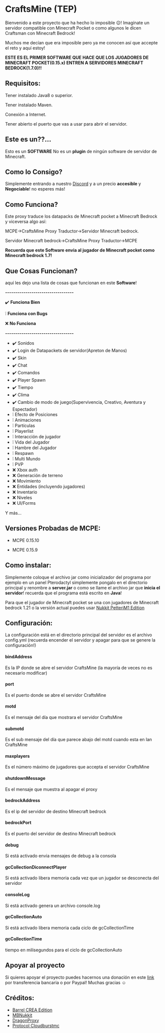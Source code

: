 # CraftsMine (TEP)
Bienvenido a este proyecto que ha hecho lo imposible 😉! Imagínate un servidor compatible con Minecraft Pocket o como algunos le dicen Craftsman con Minecraft Bedrock!

Muchos me decían que era imposible pero ya me conocen así que accepte el reto y aquí estoy!

**ESTE ES EL PRIMER SOFTWARE QUE HACE QUE LOS JUGADORES DE MINECRAFT POCKET(0.15.x) ENTREN A SERVIDORES MINECRAFT BEDROCK(1.7.0)!!**

## Requisitos:
Tener instalado Java8 o superior.

Tener instalado Maven.

Conexión a Internet.

Tener abierto el puerto que vas a usar para abrir el servidor.

## Este es un??...
Esto es un **SOFTWARE** No es un **plugin** de ningún software de servidor de Minecraft.

## Como lo Consigo?
Simplemente entrando a nuestro [Discord](https://discord.com/invite/mrmHcwxXff) y a un precio **accesible** y **Negociable**! no esperes más!

## Como Funciona?
Este proxy traduce los datapacks de Minecraft pocket a Minecraft Bedrock y viceversa algo así:

MCPE->CraftsMine Proxy Traductor->Servidor Minecraft bedrock.

Servidor Minecraft bedrock->CraftsMine Proxy Traductor->MCPE

**Recuerda que este Software envia al jugador de Minecraft pocket como Minecraft bedrock 1.7!**

## Que Cosas Funcionan?
aquí les dejo una lista de cosas que funcionan en este **Software**!

**----------------------------------**

✔️ **Funciona Bien**

❕ **Funciona con Bugs**

❌ **No Funciona**

**----------------------------------**

  - ✔️ Sonidos
  - ✔️ Login de Datapackets de servidor(Apreton de Manos)
  - ✔️ Skin
  - ✔️ Chat
  - ✔️ Comandos
  - ✔️ Player Spawn
  - ✔️ Tiempo
  - ✔️ Clima
  - ✔️ Cambio de modo de juego(Supervivencia, Creativo, Aventura y Espectador)
  - ❕ Efecto de Posiciones
  - ❕ Animaciones
  - ❕ Partículas
  - ❕ Playerlist
  - ❕ Interacción de jugador
  - ❕ Vida del Jugador
  - ❕ Hambre del Jugador
  - ❕ Respawn
  - ❕ Multi Mundo
  - ❕ PVP
  - ❌ Xbox auth
  - ❌ Generación de terreno
  - ❌ Movimiento
  - ❌ Entidades (incluyendo jugadores)
  - ❌ Inventario
  - ❌ Niveles
  - ❌ UI/Forms

  Y más...

## Versiones Probadas de MCPE:

 - MCPE 0.15.10

 - MCPE 0.15.9

## Como instalar:
Simplemente coloque el archivo jar como inicializador del programa por ejemplo en un panel Pterodactyl simplemente pongalo en el directorio principal y renombre a **server.jar** o como se llame el archivo jar que **inicia el servidor**! recuerda que el programa está escrito en **Java**!

Para que el jugador de Minecraft pocket se una con jugadores de Minecraft bedrock 1.21 o la versión actual puedes usar [Nukkit PetteriM1 Edition](https://github.com/PetteriM1/NukkitPetteriM1Edition/)

## Configuración:
La configuración está en el directorio principal del servidor es el archivo config.yml (recuerda encender el servidor y apagar para que se genere la configuración!)

#### bindAddress
Es la IP donde se abre el servidor CraftsMine (la mayoría de veces no es necesario modificar)

#### port
Es el puerto donde se abre el servidor CraftsMine

#### motd
Es el mensaje del día que mostrara el servidor CraftsMine

#### submotd
Es el sub mensaje del día que parece abajo del motd cuando esta en lan CraftsMine

#### maxplayers
Es el número máximo de jugadores que accepta el servidor CraftsMine

#### shutdownMessage
Es el mensaje que muestra al apagar el proxy

#### bedrockAddress
Es el ip del servidor de destino Minecraft bedrock

#### bedrockPort
Es el puerto del servidor de destino Minecraft bedrock

#### debug
Si está activado envia mensajes de debug a la consola

#### gcCollectionDiconnectPlayer
Si está activado libera memoria cada vez que un jugador se desconecta del servidor

#### consoleLog
Si está activado genera un archivo console.log

#### gcCollectionAuto
Si está activado libera memoria cada ciclo de gcCollectionTime

#### gcCollectionTime
tiempo en milisegundos para el ciclo de gcCollectionAuto

## Apoyar al proyecto

Si quieres apoyar el proyecto puedes hacernos una donación en este [link](https://creadoresgames.blogspot.com/p/donaciones.html) por transferencia bancaria o por Paypal!
Muchas gracias ☺️

## Créditos:

  - [Barrel CREA Edition](https://github.com/Trollhunters501/Barrel-CREA-Edition/)
  - [MBNukkit](https://github.com/Trollhunters501/MBNukkit/)
  - [DragonProxy](https://github.com/robske110/DragonProxy/)
  - [Protocol Cloudburstmc](https://github.com/CloudburstMC/Protocol/)

